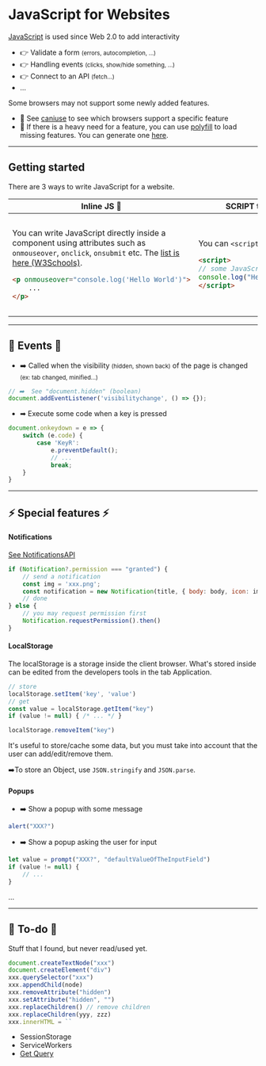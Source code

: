 # JavaScript for Websites

<div class="row row-cols-md-2 mt-3"><div>

[JavaScript](index.md) is used since Web 2.0 to add interactivity

* 👉 Validate a form <small>(errors, autocompletion, ...)</small>
* 👉 Handling events <small>(clicks, show/hide something, ...)</small>
* 👉 Connect to an API <small>(fetch...)</small>
* ...
</div><div>

Some browsers may not support some newly added features.

* 🧪 See [caniuse](https://caniuse.com/) to see which browsers support a specific feature
* 🚀 If there is a heavy need for a feature, you can use [polyfill](https://polyfill.io/v3/) to load missing features. You can generate one [here](https://polyfill.io/v3/url-builder/).
</div></div>

<hr class="sep-both">

## Getting started

There are 3 ways to write JavaScript for a website.

<table class="table border-dark table-striped table-bordered">
<thead><tr><th>Inline JS 🤮</th><th>SCRIPT tag 🤢</th><th>External JS 😍</th></tr></thead>
<tbody>
<tr>
<td>

You can write JavaScript directly inside a component using attributes such as `onmouseover`, `onclick`, `onsubmit` etc. The [list is here (W3Schools)](https://www.w3schools.com/TAGs/ref_eventattributes.asp).
```HTML
<p onmouseover="console.log('Hello World')">
    ...
</p>
```
</td>
<td>

You can `<script>` tags

```HTML
<script>
// some JavaScript code
console.log("Hello World")
</script>
```
</td>
<td>

You can write JavaScript in an external file, and link it to the HTML with

```html
<script src="/path/to/file.js"></script>
```

This is the proper way to do it. It allows us to minify JavaScript, use CDNs, harden the CSP policy/caching, and it's easier to manage scripts.

</td>
</tr>
</tbody>
</table>

<hr class="sep-both">

## 🚀 Events 🚀

<div class="row row-cols-md-2 mt-4"><div>

* ➡️ Called when the visibility <small>(hidden, shown back)</small> of the page is changed <small>(ex: tab changed, minified...)</small>

```javascript
// ➡️  See "document.hidden" (boolean)
document.addEventListener('visibilitychange', () => {});
```
</div><div>

* ➡  Execute some code when a key is pressed

```javascript
document.onkeydown = e => {
    switch (e.code) {
        case 'KeyR': 
            e.preventDefault();
            // ...
            break;
    }
}
```
</div></div>

<hr class="sep-both">

## ⚡ Special features ⚡

<div class="row row-cols-md-2 mt-3"><div>

#### Notifications

[See NotificationsAPI](https://developer.mozilla.org/en-US/docs/Web/API/Notifications_API/Using_the_Notifications_API)

```javascript
if (Notification?.permission === "granted") {
    // send a notification
    const img = 'xxx.png';
    const notification = new Notification(title, { body: body, icon: img });
    // done
} else {
    // you may request permission first
    Notification.requestPermission().then()
}
```

#### LocalStorage

The localStorage is a storage inside the client browser. What's stored inside can be edited from the developers tools in the tab Application.

```javascript
// store
localStorage.setItem('key', 'value')
// get
const value = localStorage.getItem("key")
if (value != null) { /* ... */ }

localStorage.removeItem("key")
```

It's useful to store/cache some data, but you must take into account that the user can add/edit/remove them.

➡️To store an Object, use `JSON.stringify` and `JSON.parse`.

</div><div>

#### Popups

* ➡️ Show a popup with some message

```javascript
alert("XXX?")
```

* ➡️ Show a popup asking the user for input

```javascript
let value = prompt("XXX?", "defaultValueOfTheInputField")
if (value != null) {
    // ...
}
```

...
</div></div>

<hr class="sep-both">

## 👻 To-do 👻

Stuff that I found, but never read/used yet.

<div class="row row-cols-md-2"><div>

```javascript
document.createTextNode("xxx")
document.createElement("div")
xxx.querySelector("xxx")
xxx.appendChild(node)
xxx.removeAttribute("hidden")
xxx.setAttribute("hidden", "")
xxx.replaceChildren() // remove children
xxx.replaceChildren(yyy, zzz)
xxx.innerHTML = ``
```
</div><div>

* SessionStorage
* ServiceWorkers
* [Get Query](https://stackoverflow.com/questions/901115/how-can-i-get-query-string-values-in-javascript)

</div></div>